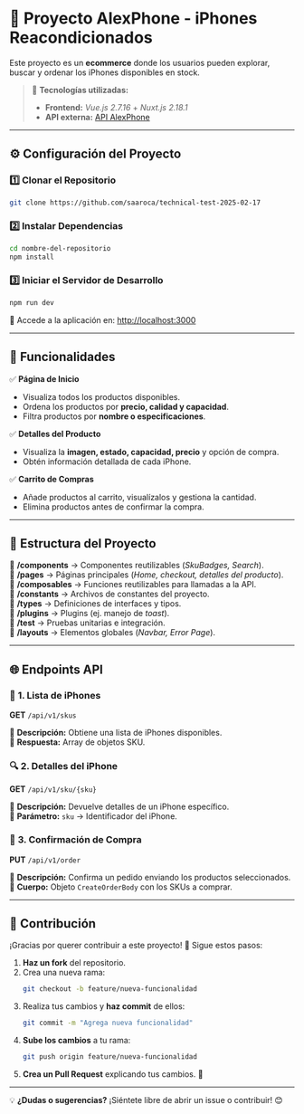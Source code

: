 # 📱 Proyecto AlexPhone - iPhones Reacondicionados

Este proyecto es un **ecommerce** donde los usuarios pueden explorar, buscar y ordenar los iPhones disponibles en stock.

> 🚀 **Tecnologías utilizadas:**
> - **Frontend:** _Vue.js 2.7.16_ + _Nuxt.js 2.18.1_
> - **API externa:** [API AlexPhone](https://test.alexphone.com/api/v1)

---

## ⚙️ Configuración del Proyecto

### 1️⃣ Clonar el Repositorio

```sh
git clone https://github.com/saaroca/technical-test-2025-02-17
```

### 2️⃣ Instalar Dependencias

```sh
cd nombre-del-repositorio
npm install
```

### 3️⃣ Iniciar el Servidor de Desarrollo

```sh
npm run dev
```

🔗 Accede a la aplicación en: [http://localhost:3000](http://localhost:3000)

---

## 🚀 Funcionalidades

✅ **Página de Inicio**
- Visualiza todos los productos disponibles.
- Ordena los productos por **precio, calidad y capacidad**.
- Filtra productos por **nombre o especificaciones**.

✅ **Detalles del Producto**
- Visualiza la **imagen, estado, capacidad, precio** y opción de compra.
- Obtén información detallada de cada iPhone.

✅ **Carrito de Compras**
- Añade productos al carrito, visualízalos y gestiona la cantidad.
- Elimina productos antes de confirmar la compra.

---

## 📂 Estructura del Proyecto

📁 **/components** → Componentes reutilizables (_SkuBadges, Search_).  
📁 **/pages** → Páginas principales (_Home, checkout, detalles del producto_).  
📁 **/composables** → Funciones reutilizables para llamadas a la API.  
📁 **/constants** → Archivos de constantes del proyecto.  
📁 **/types** → Definiciones de interfaces y tipos.  
📁 **/plugins** → Plugins (ej. manejo de _toast_).  
📁 **/test** → Pruebas unitarias e integración.  
📁 **/layouts** → Elementos globales (_Navbar, Error Page_).  

---

## 🌐 Endpoints API

### 📜 **1. Lista de iPhones**
**GET** `/api/v1/skus`

📌 **Descripción:** Obtiene una lista de iPhones disponibles.  
📌 **Respuesta:** Array de objetos SKU.

### 🔍 **2. Detalles del iPhone**
**GET** `/api/v1/sku/{sku}`

📌 **Descripción:** Devuelve detalles de un iPhone específico.  
📌 **Parámetro:** `sku` → Identificador del iPhone.

### 🛒 **3. Confirmación de Compra**
**PUT** `/api/v1/order`

📌 **Descripción:** Confirma un pedido enviando los productos seleccionados.  
📌 **Cuerpo:** Objeto `CreateOrderBody` con los SKUs a comprar.

---

## 🤝 Contribución

¡Gracias por querer contribuir a este proyecto! 🎉 Sigue estos pasos:

1. **Haz un fork** del repositorio.
2. Crea una nueva rama:  
   ```sh
   git checkout -b feature/nueva-funcionalidad
   ```
3. Realiza tus cambios y **haz commit** de ellos:  
   ```sh
   git commit -m "Agrega nueva funcionalidad"
   ```
4. **Sube los cambios** a tu rama:  
   ```sh
   git push origin feature/nueva-funcionalidad
   ```
5. **Crea un Pull Request** explicando tus cambios. 🚀

---

💡 **¿Dudas o sugerencias?** ¡Siéntete libre de abrir un issue o contribuir! 😊
